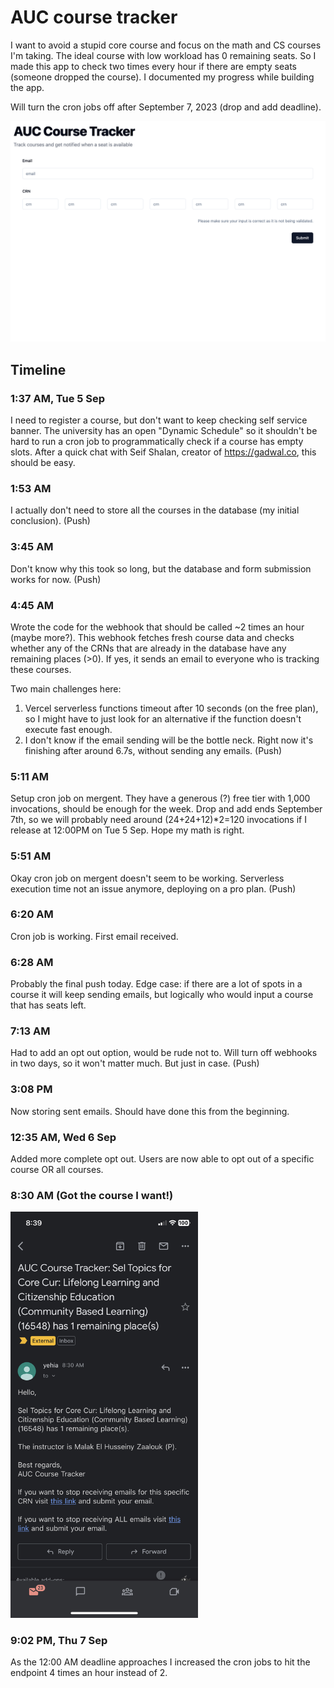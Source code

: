 # AUC course tracker

I want to avoid a stupid core course and focus on the math and CS courses I'm taking. The ideal course with low workload has 0 remaining seats. So I made this app to check two times every hour if there are empty seats (someone dropped the course). I documented my progress while building the app.

Will turn the cron jobs off after September 7, 2023 (drop and add deadline).

![App](image.png)

## Timeline

### 1:37 AM, Tue 5 Sep

I need to register a course, but don't want to keep checking self service banner. The university has an open "Dynamic Schedule" so it shouldn't be hard to run a cron job to programmatically check if a course has empty slots. After a quick chat with Seif Shalan, creator of https://gadwal.co, this should be easy.

### 1:53 AM

I actually don't need to store all the courses in the database (my initial conclusion). (Push)

### 3:45 AM

Don't know why this took so long, but the database and form submission works for now. (Push)

### 4:45 AM

Wrote the code for the webhook that should be called ~2 times an hour (maybe more?). This webhook fetches fresh course data and checks whether any of the CRNs that are already in the database have any remaining places (>0). If yes, it sends an email to everyone who is tracking these courses.

Two main challenges here:

1. Vercel serverless functions timeout after 10 seconds (on the free plan), so I might have to just look for an alternative if the function doesn't execute fast enough.
2. I don't know if the email sending will be the bottle neck. Right now it's finishing after around 6.7s, without sending any emails.
   (Push)

### 5:11 AM

Setup cron job on mergent. They have a generous (?) free tier with 1,000 invocations, should be enough for the week. Drop and add ends September 7th, so we will probably need around (24+24+12)\*2=120 invocations if I release at 12:00PM on Tue 5 Sep. Hope my math is right.

### 5:51 AM

Okay cron job on mergent doesn't seem to be working. Serverless execution time not an issue anymore, deploying on a pro plan. (Push)

### 6:20 AM

Cron job is working. First email received.

### 6:28 AM

Probably the final push today. Edge case: if there are a lot of spots in a course it will keep sending emails, but logically who would input a course that has seats left.

### 7:13 AM

Had to add an opt out option, would be rude not to. Will turn off webhooks in two days, so it won't matter much. But just in case. (Push)

### 3:08 PM

Now storing sent emails. Should have done this from the beginning.

### 12:35 AM, Wed 6 Sep

Added more complete opt out. Users are now able to opt out of a specific course OR all courses.

### 8:30 AM (Got the course I want!)

<img src="success.jpeg" alt="Success" width="300px">

### 9:02 PM, Thu 7 Sep

As the 12:00 AM deadline approaches I increased the cron jobs to hit the endpoint 4 times an hour instead of 2.
